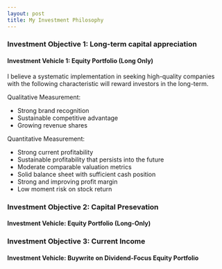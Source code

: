 ```yaml
---
layout: post
title: My Investment Philosophy
---
```


### Investment Objective 1: Long-term capital appreciation
#### Investment Vehicle 1: Equity Portfolio (Long Only)

I believe a systematic implementation in seeking high-quality companies with the following characteristic will reward investors in the long-term.

Qualitative Measurement:
- Strong brand recognition
- Sustainable competitive advantage
- Growing revenue shares

Quantitative Measurement:
- Strong current profitability
- Sustainable profitability that persists into the future
- Moderate comparable valuation metrics
- Solid balance sheet with sufficient cash position
- Strong and improving profit margin
- Low moment risk on stock return

### Investment Objective 2: Capital Presevation
#### Investment Vehicle: Equity Portfolio (Long-Only)

### Investment Objective 3: Current Income
#### Investment Vehicle: Buywrite on Dividend-Focus Equity Portfolio
